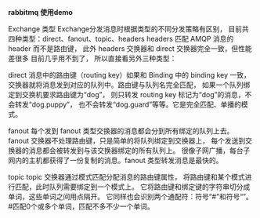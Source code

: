 **rabbitmq 使用demo**

Exchange 类型
Exchange分发消息时根据类型的不同分发策略有区别，
    目前共四种类型：direct、fanout、topic、headers 
    headers 匹配 AMQP 消息的 header 而不是路由键，
    此外 headers 交换器和 direct 交换器完全一致，但性能差很多 目前几乎用不到了，
    所以直接看另外三种类型：
    
direct
消息中的路由键（routing key）如果和 Binding 中的 binding key 一致，
 交换器就将消息发到对应的队列中。路由键与队列名完全匹配，
 如果一个队列绑定到交换机要求路由键为“dog”，
 则只转发 routing key 标记为“dog”的消息，不会转发“dog.puppy”，
 也不会转发“dog.guard”等等。它是完全匹配、单播的模式。

fanout
每个发到 fanout 类型交换器的消息都会分到所有绑定的队列上去。
fanout 交换器不处理路由键，只是简单的将队列绑定到交换器上，
每个发送到交换器的消息都会被转发到与该交换器绑定的所有队列上。
很像子网广播，每台子网内的主机都获得了一份复制的消息。fanout 类型转发消息是最快的。

topic
topic 交换器通过模式匹配分配消息的路由键属性，
将路由键和某个模式进行匹配，此时队列需要绑定到一个模式上。
它将路由键和绑定键的字符串切分成单词，这些单词之间用点隔开。
它同样也会识别两个通配符：符号“#”和符号“”。#匹配0个或多个单词，匹配不多不少一个单词。

